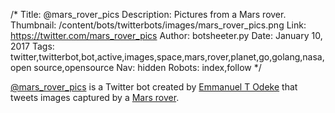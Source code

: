 /*
Title: @mars_rover_pics
Description: Pictures from a Mars rover.
Thumbnail: /content/bots/twitterbots/images/mars_rover_pics.png
Link: https://twitter.com/mars_rover_pics
Author: botsheeter.py
Date: January 10, 2017
Tags: twitter,twitterbot,bot,active,images,space,mars,rover,planet,go,golang,nasa,open source,opensource
Nav: hidden
Robots: index,follow
*/

[@mars_rover_pics](https://twitter.com/mars_rover_pics) is a Twitter bot created by [Emmanuel T Odeke](https://twitter.com/odeke_et/) that tweets images captured by a [Mars rover](https://en.wikipedia.org/wiki/Mars_rover).
